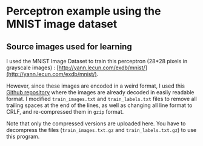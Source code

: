 # Perceptron example using the MNIST image dataset

## Source images used for learning

I used the MNIST Image Dataset to train this perceptron (28*28 pixels in grayscale images) : [http://yann.lecun.com/exdb/mnist/](http://yann.lecun.com/exdb/mnist/).

However, since these images are encoded in a weird format, I used this [Github repository](https://github.com/afrozenator/mnist-parser) where the images are already decoded in easily readable format. I modified `train_images.txt` and `train_labels.txt` files to remove all trailing spaces at the end of the lines, as well as changing all line format to CRLF, and re-compressed them in `gzip` format.

Note that only the compressed versions are uploaded here. You have to decompress the files (`train_images.txt.gz` and `train_labels.txt.gz`) to use this program.